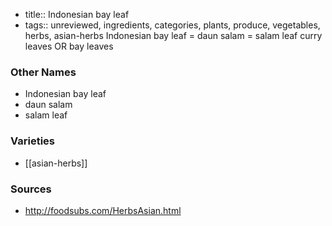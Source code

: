 - title:: Indonesian bay leaf
- tags:: unreviewed, ingredients, categories, plants, produce, vegetables, herbs, asian-herbs
Indonesian bay leaf = daun salam = salam leaf curry leaves OR bay leaves

### Other Names

* Indonesian bay leaf
* daun salam
* salam leaf

### Varieties

* [[asian-herbs]]

### Sources
* http://foodsubs.com/HerbsAsian.html
